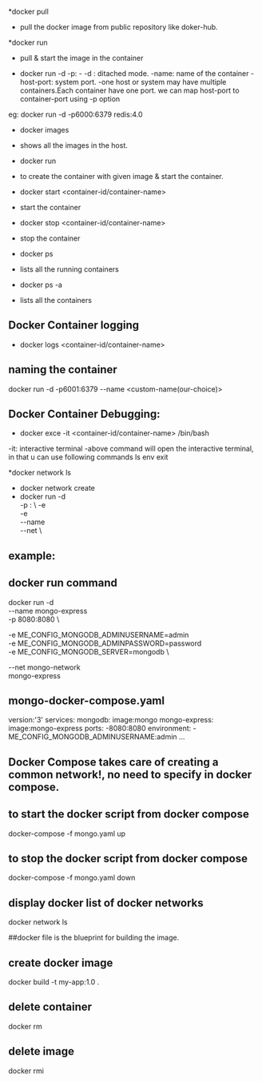 *docker pull <image-name>
- pull the docker image from public repository  like doker-hub.

*docker run <image-name> 
- pull & start the image in the container

* docker run -d -p<host-port>:<container-port> -<image-name>
-d : ditached mode.
-name: name of the container
-host-port: system port.
-one host or system may have multiple containers.Each container have one port. we can map host-port to container-port using -p option

eg: docker run -d -p6000:6379 redis:4.0

* docker images
- shows all the images in the host.

* docker run <image-name>
- to create the container with given image & start the container.

* docker start <container-id/container-name>
- start the container

* docker stop <container-id/container-name>
- stop the container

* docker ps
- lists all the running containers

* docker ps -a
- lists all the containers

## Docker Container logging 
* docker logs <container-id/container-name>

## naming the container
 docker run -d  -p6001:6379 --name <custom-name(our-choice)>

## Docker Container Debugging:
* docker exce -it <container-id/container-name> /bin/bash

-it: interactive terminal
-above command will open the interactive terminal, in that u can use following commands
ls
env
exit

*docker network ls
* docker network create <network-name>
* docker run -d \
 -p <host-port>:<container-port>  \ 
 -e <environment-variable-name>  \
 -e <environment-variable-name> \
 --name <container-name> \
 --net <network-name> \
 <image-name>
 
 ## example:
## docker run command
docker run -d \
--name mongo-express \
-p 8080:8080 \

-e ME_CONFIG_MONGODB_ADMINUSERNAME=admin \
-e ME_CONFIG_MONGODB_ADMINPASSWORD=password \
-e ME_CONFIG_MONGODB_SERVER=mongodb \

--net mongo-network \
mongo-express

## mongo-docker-compose.yaml

version:'3'
services:
	mongodb:
		image:mongo
	mongo-express:
		image:mongo-express
		ports:
			-8080:8080
		environment:
			-ME_CONFIG_MONGODB_ADMINUSERNAME:admin
			...
			
## Docker Compose takes care of creating a common network!, no need to specify in docker compose.

## to start the docker script from docker compose
docker-compose -f mongo.yaml up

## to stop the docker script from docker compose
docker-compose -f mongo.yaml down

## display docker list of docker networks
docker network  ls

##docker file is the blueprint for building the image.

## create docker image
docker build -t my-app:1.0 .

## delete container
docker rm <container-name>

## delete image
docker rmi <image-name>
